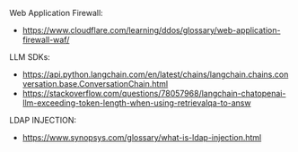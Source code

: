 

Web Application Firewall:
 - https://www.cloudflare.com/learning/ddos/glossary/web-application-firewall-waf/

LLM SDKs:
 - https://api.python.langchain.com/en/latest/chains/langchain.chains.conversation.base.ConversationChain.html
 - https://stackoverflow.com/questions/78057968/langchain-chatopenai-llm-exceeding-token-length-when-using-retrievalqa-to-answ


LDAP INJECTION:
 - https://www.synopsys.com/glossary/what-is-ldap-injection.html